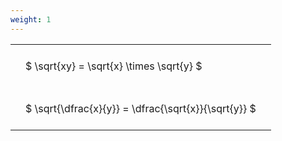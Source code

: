 ```yaml
---
weight: 1
---
```


<style type="text/css">
#T_63d1b th.col_heading {
  text-align: left;
  font-size: 1em;
}
#T_63d1b td {
  text-align: left;
  font-size: 1em;
  padding: 1.5em;
}
</style>
<table id="T_63d1b">
  <thead>
  </thead>
  <tbody>
    <tr>
      <td id="T_63d1b_row0_col0" class="data row0 col0" >$ \sqrt{xy} = \sqrt{x} \times \sqrt{y} $</td>
    </tr>
    <tr>
      <td id="T_63d1b_row1_col0" class="data row1 col0" >$ \sqrt{\dfrac{x}{y}} = \dfrac{\sqrt{x}}{\sqrt{y}} $</td>
    </tr>
  </tbody>
</table>
